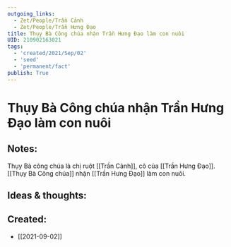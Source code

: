 ```yaml
---
outgoing_links:
  - Zet/People/Trần Cảnh
  - Zet/People/Trần Hưng Đạo
title: Thụy Bà Công chúa nhận Trần Hưng Đạo làm con nuôi
UID: 210902163021
tags:
  - 'created/2021/Sep/02'
  - 'seed'
  - 'permanent/fact'
publish: True
---
```

# Thụy Bà Công chúa nhận Trần Hưng Đạo làm con nuôi

## Notes:
Thụy Bà công chúa là chị ruột [[Trần Cảnh]], cô của [[Trần Hưng Đạo]]. [[Thụy Bà Công chúa]] nhận [[Trần Hưng Đạo]] làm con nuôi.

## Ideas & thoughts:

## Created:
- [[2021-09-02]]
